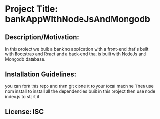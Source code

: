 # Project Title: bankAppWithNodeJsAndMongodb
## Description/Motivation: 
In this project we built a banking application with a front-end that's built with Bootstrap and React and a back-end that is built with NodeJs and Mongodb database.
## Installation Guidelines:
you can fork this repo and then git clone it to your local machine Then use nom install to install all the dependencies built in this project then use node index.js to start it
## License: ISC

